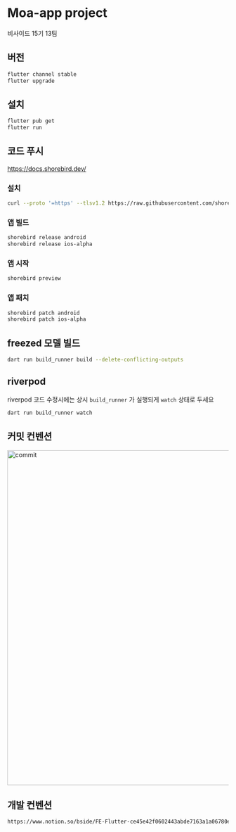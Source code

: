 # Moa-app project

비사이드 15기 13팀

## 버전
```sh
flutter channel stable
flutter upgrade
```
## 설치

```sh
flutter pub get
flutter run
```
## 코드 푸시
https://docs.shorebird.dev/

### 설치
```sh
curl --proto '=https' --tlsv1.2 https://raw.githubusercontent.com/shorebirdtech/install/main/install.sh -sSf | bash
```
### 앱 빌드
```sh
shorebird release android
shorebird release ios-alpha
```
### 앱 시작
```sh
shorebird preview
```
### 앱 패치
```sh
shorebird patch android
shorebird patch ios-alpha
```

## freezed 모델 빌드

```sh
dart run build_runner build --delete-conflicting-outputs
```
## riverpod
riverpod 코드 수정시에는 상시 `build_runner` 가 실행되게 `watch` 상태로 두세요
```sh
dart run build_runner watch
```
## 커밋 컨벤션
<img width="762" alt="commit" src="https://github.com/bsideproject/Moa-app/assets/73378472/9c177b86-9fa4-46c8-85a9-a605fa922c61">

## 개발 컨벤션
```sh
https://www.notion.so/bside/FE-Flutter-ce45e42f0602443abde7163a1a06780e?pvs=4
```
